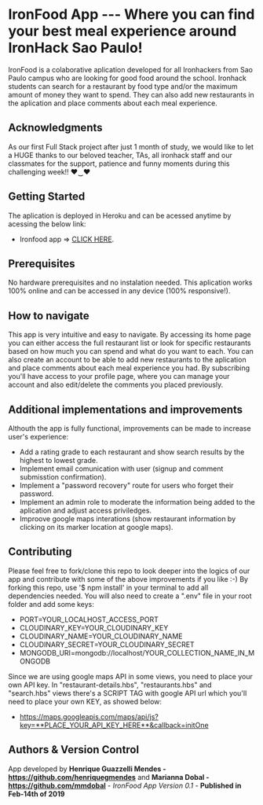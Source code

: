 # IronFood App --- Where you can find your best meal experience around IronHack Sao Paulo!

IronFood is a colaborative aplication developed for all Ironhackers from Sao Paulo campus who are looking for good food around the school.
Ironhack students can search for a restaurant by food type and/or the maximum amount of money they want to spend. They can also add new restaurants in the aplication and place comments about each meal experience.

## Acknowledgments

As our first Full Stack project after just 1 month of study, we would like to let a HUGE thanks to our beloved teacher, TAs, all ironhack staff and our classmates for the support, patience and funny moments during this challenging week!! ♥‿♥

## Getting Started

The aplication is deployed in Heroku and can be acessed anytime by acessing the below link:

* Ironfood app => [CLICK HERE](https://ironfood.herokuapp.com).

## Prerequisites

No hardware prerequisites and no instalation needed. This aplication works 100% online and can be accessed in any device (100% responsive!).

## How to navigate

This app is very intuitive and easy to navigate. By accessing its home page you can either access the full restaurant list or look for specific restaurants based on how much you can spend and what do you want to each.
You can also create an account to be able to add new restaurants to the aplication and place comments about each meal experience you had.
By subscribing you'll have access to your profile page, where you can manage your account and also edit/delete the comments you placed previously.

## Additional implementations and improvements

Althouth the app is fully functional, improvements can be made to increase user's experience:

* Add a rating grade to each restaurant and show search results by the highest to lowest grade.
* Implement email comunication with user (signup and comment submisstion confirmation).
* Implement a "password recovery" route for users who forget their password.
* Implement an admin role to moderate the information being added to the aplication and adjust access priviledges.
* Improove google maps interations (show restaurant information by clicking on its marker location at google maps).

## Contributing

Please feel free to fork/clone this repo to look deeper into the logics of our app and contribute with some of the above improvements if you like :-)
By forking this repo, use '$ npm install' in your terminal to add all dependencies needed. You will also need to create a ".env" file in your root folder and add some keys:
* PORT=YOUR_LOCALHOST_ACCESS_PORT
* CLOUDINARY_KEY=YOUR_CLOUDINARY_KEY
* CLOUDINARY_NAME=YOUR_CLOUDINARY_NAME
* CLOUDINARY_SECRET=YOUR_CLOUDINARY_SECRET
* MONGODB_URI=mongodb://localhost/YOUR_COLLECTION_NAME_IN_MONGODB

Since we are using google maps API in some views, you need to place your own API key. In "restaurant-details.hbs", "restaurants.hbs" and "search.hbs" views there's a SCRIPT TAG with google API url which you'll need to place your own KEY, as showed below:
* https://maps.googleapis.com/maps/api/js?key=**PLACE_YOUR_API_KEY_HERE**&callback=initOne

## Authors & Version Control

App developed by **Henrique Guazzelli Mendes - https://github.com/henriquegmendes** and **Marianna Dobal - https://github.com/mmdobal** - *IronFood App Version 0.1* - **Published in Feb-14th of 2019**
